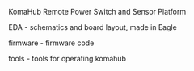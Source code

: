 KomaHub Remote Power Switch and Sensor Platform

EDA - schematics and board layout, made in Eagle

firmware - firmware code

tools - tools for operating komahub


